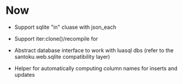 # Now

- Support sqlite "in" cluase with json_each
- Support iter:clone()/recompile for

- Abstract database interface to work with luasql dbs (refer to the
  santoku.web.sqlite compatibility layer)

- Helper for automatically computing column names for inserts and updates
